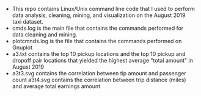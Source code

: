 - This repo contains Linux/Unix command line code that I used to perform data analysis, cleaning, mining, and visualization on the August 2019 taxi dataset.
- cmds.log is the main file that contains the commands performed for data cleaning and mining.
- plotcmnds.log is the file that contains the commands performed on Gnuplot
- a3.txt contains the top 10 pickup locations and the top 10 pickup and dropoff pair locations that yielded the highest 
  average "total amount" in August 2019
- a3t3.svg contains the correlation between tip amount and passenger count
  a3t4.svg contains the correlation between trip distance (miles) and average total earnings amount
